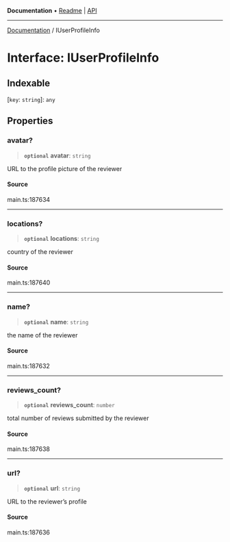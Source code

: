 **Documentation** • [Readme](../README.md) \| [API](../globals.md)

***

[Documentation](../README.md) / IUserProfileInfo

# Interface: IUserProfileInfo

## Indexable

 \[`key`: `string`\]: `any`

## Properties

### avatar?

> **`optional`** **avatar**: `string`

URL to the profile picture of the reviewer

#### Source

main.ts:187634

***

### locations?

> **`optional`** **locations**: `string`

country of the reviewer

#### Source

main.ts:187640

***

### name?

> **`optional`** **name**: `string`

the name of the reviewer

#### Source

main.ts:187632

***

### reviews\_count?

> **`optional`** **reviews\_count**: `number`

total number of reviews submitted by the reviewer

#### Source

main.ts:187638

***

### url?

> **`optional`** **url**: `string`

URL to the reviewer’s profile

#### Source

main.ts:187636
